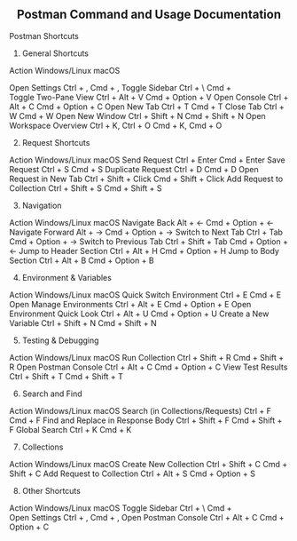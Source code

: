 <h2 align="center">
Postman Command and Usage Documentation
</h2>

Postman Shortcuts

1. General Shortcuts

Action	Windows/Linux	macOS

Open Settings	Ctrl + ,	Cmd + ,
Toggle Sidebar	Ctrl + \	Cmd + \
Toggle Two-Pane View	Ctrl + Alt + V	Cmd + Option + V
Open Console	Ctrl + Alt + C	Cmd + Option + C
Open New Tab	Ctrl + T	Cmd + T
Close Tab	Ctrl + W	Cmd + W
Open New Window	Ctrl + Shift + N	Cmd + Shift + N
Open Workspace Overview	Ctrl + K, Ctrl + O	Cmd + K, Cmd + O

2. Request Shortcuts

Action	Windows/Linux	macOS
Send Request	Ctrl + Enter	Cmd + Enter
Save Request	Ctrl + S	Cmd + S
Duplicate Request	Ctrl + D	Cmd + D
Open Request in New Tab	Ctrl + Shift + Click	Cmd + Shift + Click
Add Request to Collection	Ctrl + Shift + S	Cmd + Shift + S

3. Navigation

Action	Windows/Linux	macOS
Navigate Back	Alt + ←	Cmd + Option + ←
Navigate Forward	Alt + →	Cmd + Option + →
Switch to Next Tab	Ctrl + Tab	Cmd + Option + →
Switch to Previous Tab	Ctrl + Shift + Tab	Cmd + Option + ←
Jump to Header Section	Ctrl + Alt + H	Cmd + Option + H
Jump to Body Section	Ctrl + Alt + B	Cmd + Option + B


4. Environment & Variables

Action	Windows/Linux	macOS
Quick Switch Environment	Ctrl + E	Cmd + E
Open Manage Environments	Ctrl + Alt + E	Cmd + Option + E
Open Environment Quick Look	Ctrl + Alt + U	Cmd + Option + U
Create a New Variable	Ctrl + Shift + N	Cmd + Shift + N

5. Testing & Debugging

Action	Windows/Linux	macOS
Run Collection	Ctrl + Shift + R	Cmd + Shift + R
Open Postman Console	Ctrl + Alt + C	Cmd + Option + C
View Test Results	Ctrl + Shift + T	Cmd + Shift + T

6. Search and Find

Action	Windows/Linux	macOS
Search (in Collections/Requests)	Ctrl + F	Cmd + F
Find and Replace in Response Body	Ctrl + Shift + F	Cmd + Shift + F
Global Search	Ctrl + K	Cmd + K

7. Collections

Action	Windows/Linux	macOS
Create New Collection	Ctrl + Shift + C	Cmd + Shift + C
Add Request to Collection	Ctrl + Alt + S	Cmd + Option + S

8. Other Shortcuts

Action	Windows/Linux	macOS
Toggle Sidebar	Ctrl + \	Cmd + \
Open Settings	Ctrl + ,	Cmd + ,
Open Postman Console	Ctrl + Alt + C	Cmd + Option + C
